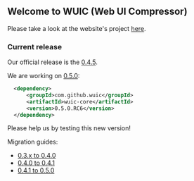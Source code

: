 ## Welcome to WUIC (Web UI Compressor) 

Please take a look at the website's project [here](http://wuic.github.io).

### Current release

Our official release is the [0.4.5](https://github.com/wuic/wuic/issues?q=is%3Aissue+label%3A0.4.5+is%3Aclosed).

We are working on [0.5.0](https://github.com/wuic/wuic/issues?q=is%3Aissue+label%3A0.5.0+is%3Aclosed):

```xml
  <dependency>
      <groupId>com.github.wuic</groupId>
      <artifactId>wuic-core</artifactId>
      <version>0.5.0.RC6</version>
  </dependency>
```

Please help us by testing this new version!

Migration guides:

* [0.3.x to 0.4.0](https://github.com/wuic/wuic/wiki/Migrating-to-0.4.x)
* [0.4.0 to 0.4.1](https://github.com/wuic/wuic/wiki/Migrating-from-0.4.0-to-0.4.1)
* [0.4.1 to 0.5.0](https://github.com/wuic/wuic/wiki/Migrating-from-0.4.x-to-0.5.0)
